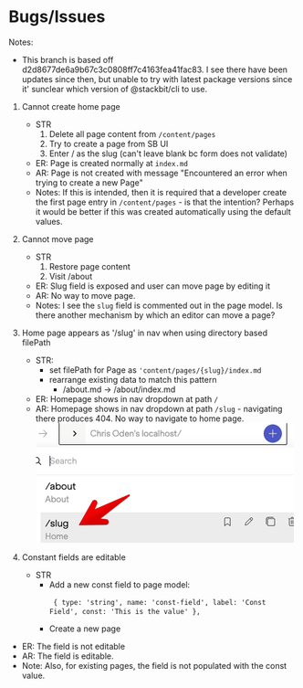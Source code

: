 # Bugs/Issues

Notes:
- This branch is based off d2d8677de6a9b67c3c0808ff7c4163fea41fac83.  I see there have been
  updates since then, but unable to try with latest package versions since it' sunclear
  which version of @stackbit/cli to use.

1. Cannot create home page
   - STR
     1. Delete all page content from `/content/pages`
     2. Try to create a page from SB UI
     3. Enter / as the slug (can't leave blank bc form does not validate)
   - ER: Page is created normally at `index.md`
   - AR: Page is not created with message "Encountered an error when trying to create a new Page"
   - Notes: If this is intended, then it is required that a developer create the first page entry
     in `/content/pages` - is that the intention?  Perhaps it would be better if this was created
     automatically using the default values.
2. Cannot move page
   - STR
     1. Restore page content
     2. Visit /about
   - ER: Slug field is exposed and user can move page by editing it
   - AR: No way to move page.
   - Notes: I see the `slug` field is commented out in the page model.  Is there another mechanism by
     which an editor can move a page?

3. Home page appears as '/slug' in nav when using directory based filePath
   - STR:
     - set filePath for Page as `'content/pages/{slug}/index.md`
     - rearrange existing data to match this pattern
       - /about.md -> /about/index.md
   - ER: Homepage shows in nav dropdown at path `/`
   - AR: Homepage shows in nav dropdown at path `/slug` - navigating there produces 404. No way
     to navigate to home page.
     ![bug3.png](./bug3.png)

4. Constant fields are editable
   - STR
     - Add a new const field to page model:
       ```
        { type: 'string', name: 'const-field', label: 'Const Field', const: 'This is the value' },
        ```
      - Create a new page
  - ER: The field is not editable
  - AR: The field is editable.
  - Note: Also, for existing pages, the field is not populated with the const value.
